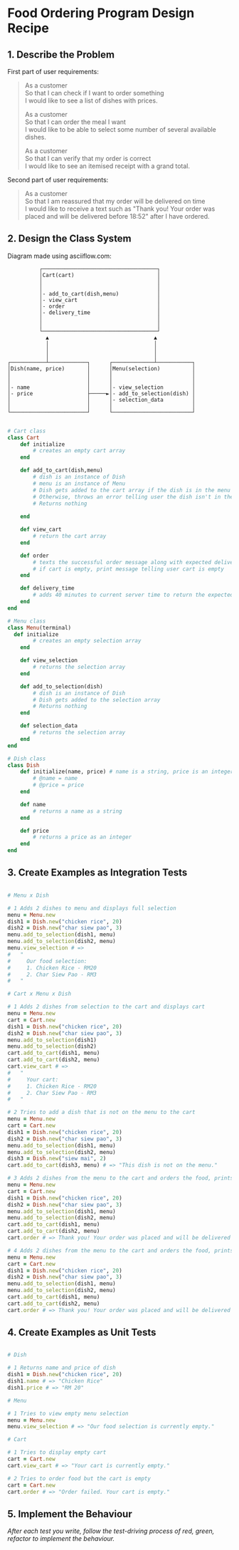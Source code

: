 # Food Ordering Program Design Recipe

## 1. Describe the Problem

First part of user requirements:

> As a customer  
> So that I can check if I want to order something  
> I would like to see a list of dishes with prices.
> 
> As a customer  
> So that I can order the meal I want  
> I would like to be able to select some number of several available dishes.
> 
> As a customer  
> So that I can verify that my order is correct  
> I would like to see an itemised receipt with a grand total.

Second part of user requirements:

> As a customer  
> So that I am reassured that my order will be delivered on time  
> I would like to receive a text such as "Thank you! Your order was placed and
> will be delivered before 18:52" after I have ordered.

## 2. Design the Class System

Diagram made using asciiflow.com:

```
          ┌────────────────────────────────────┐
          │Cart(cart)                          │
          │                                    │
          │                                    │
          │- add_to_cart(dish,menu)            │
          │- view_cart                         │
          │- order                             │
          │- delivery_time                     │
          │                                    │
          │                                    │
          └────────────────────────────────────┘
            ▲                                 ▲
            │                                 │
            │                                 │
            │                                 │
┌───────────┴────────────┐      ┌─────────────┴───────────┐
│Dish(name, price)       │      │Menu(selection)          │
│                        │      │                         │
│                        │      │                         │
│- name                  │      │- view_selection         │
│- price                 ├─────►│- add_to_selection(dish) │
│                        │      │- selection_data         │
│                        │      │                         │
└────────────────────────┘      └─────────────────────────┘
```

```ruby

# Cart class
class Cart
    def initialize
        # creates an empty cart array
    end

    def add_to_cart(dish,menu) 
        # dish is an instance of Dish
        # menu is an instance of Menu
        # Dish gets added to the cart array if the dish is in the menu
        # Otherwise, throws an error telling user the dish isn't in the menu
        # Returns nothing
    
    end

    def view_cart
        # return the cart array
    end

    def order
        # texts the successful order message along with expected delivery time if there are items in the cart (using 'calculate_delivery_time' method)
        # if cart is empty, print message telling user cart is empty
    end

    def delivery_time
        # adds 40 minutes to current server time to return the expected delivery time in a nicely formatted string
    end
end

# Menu class
class Menu(terminal)
  def initialize
        # creates an empty selection array
    end

    def view_selection
        # returns the selection array
    end

    def add_to_selection(dish) 
        # dish is an instance of Dish
        # Dish gets added to the selection array
        # Returns nothing
    end

    def selection_data
        # returns the selection array
    end
end

# Dish class
class Dish
    def initialize(name, price) # name is a string, price is an integer
        # @name = name
        # @price = price
    end

    def name
        # returns a name as a string
    end

    def price
        # returns a price as an integer
    end
end

```

## 3. Create Examples as Integration Tests

```ruby

# Menu x Dish

# 1 Adds 2 dishes to menu and displays full selection
menu = Menu.new
dish1 = Dish.new("chicken rice", 20)
dish2 = Dish.new("char siew pao", 3)
menu.add_to_selection(dish1, menu)
menu.add_to_selection(dish2, menu)
menu.view_selection # => 
#   "
#     Our food selection:
#     1. Chicken Rice - RM20
#     2. Char Siew Pao - RM3
#   "

# Cart x Menu x Dish

# 1 Adds 2 dishes from selection to the cart and displays cart
menu = Menu.new
cart = Cart.new
dish1 = Dish.new("chicken rice", 20)
dish2 = Dish.new("char siew pao", 3)
menu.add_to_selection(dish1)
menu.add_to_selection(dish2)
cart.add_to_cart(dish1, menu)
cart.add_to_cart(dish2, menu)
cart.view_cart # => 
#   "
#     Your cart:
#     1. Chicken Rice - RM20
#     2. Char Siew Pao - RM3
#   "

# 2 Tries to add a dish that is not on the menu to the cart
menu = Menu.new
cart = Cart.new
dish1 = Dish.new("chicken rice", 20)
dish2 = Dish.new("char siew pao", 3)
menu.add_to_selection(dish1, menu)
menu.add_to_selection(dish2, menu)
dish3 = Dish.new("siew mai", 2)
cart.add_to_cart(dish3, menu) # => "This dish is not on the menu."

# 3 Adds 2 dishes from the menu to the cart and orders the food, prints a message informing the user of the delivery time
menu = Menu.new
cart = Cart.new
dish1 = Dish.new("chicken rice", 20)
dish2 = Dish.new("char siew pao", 3)
menu.add_to_selection(dish1, menu)
menu.add_to_selection(dish2, menu)
cart.add_to_cart(dish1, menu)
cart.add_to_cart(dish2, menu)
cart.order # => Thank you! Your order was placed and will be delivered before 14:31 (assuming current local time is 13:51)

# 4 Adds 2 dishes from the menu to the cart and orders the food, prints a message informing the user of the delivery time
menu = Menu.new
cart = Cart.new
dish1 = Dish.new("chicken rice", 20)
dish2 = Dish.new("char siew pao", 3)
menu.add_to_selection(dish1, menu)
menu.add_to_selection(dish2, menu)
cart.add_to_cart(dish1, menu)
cart.add_to_cart(dish2, menu)
cart.order # => Thank you! Your order was placed and will be delivered before 15:29 (assuming current local time is 14:49)

```

## 4. Create Examples as Unit Tests

```ruby

# Dish 

# 1 Returns name and price of dish
dish1 = Dish.new("chicken rice", 20)
dish1.name # => "Chicken Rice"
dish1.price # => "RM 20"

# Menu

# 1 Tries to view empty menu selection
menu = Menu.new
menu.view_selection # => "Our food selection is currently empty."

# Cart

# 1 Tries to display empty cart
cart = Cart.new
cart.view_cart # => "Your cart is currently empty."

# 2 Tries to order food but the cart is empty
cart = Cart.new
cart.order # => "Order failed. Your cart is empty."

```

## 5. Implement the Behaviour
_After each test you write, follow the test-driving process of red, green, refactor to implement the behaviour._